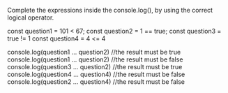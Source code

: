 Complete the expressions inside the console.log(), by using the correct logical operator.

const question1 = 101 < 67;
const question2 = 1 == true;
const question3 = true != 1
const question4 = 4 <= 4

console.log(question1 ... question2) //the result must be true
console.log(question1 ... question2) //the result must be false
console.log(question3 ... question2) //the result must be true
console.log(question4 ... question4) //the result must be false
console.log(question2 ... question4) //the result must be false
